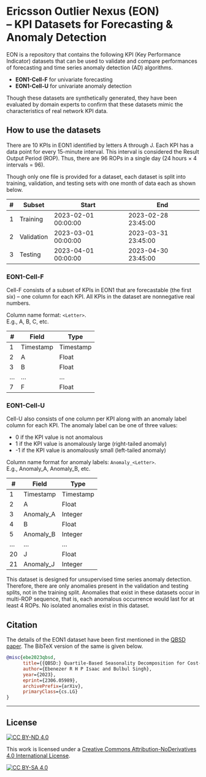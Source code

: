 # Ericsson Outlier Nexus (EON) <br> &ndash; KPI Datasets for Forecasting & Anomaly Detection

EON is a repository that contains the following KPI (Key Performance Indicator) datasets that can be used to validate and compare performances of forecasting and time series anomaly detection (AD) algorithms. 

- **EON1-Cell-F** for univariate forecasting
- **EON1-Cell-U** for univariate anomaly detection

Though these datasets are synthetically generated, they have been evaluated by domain experts to confirm that these datasets mimic the characteristics of real network KPI data.

## How to use the datasets

There are 10 KPIs in EON1 identified by letters A through J. Each KPI has a data point for every 15-minute interval. This interval is considered the Result Output Period (ROP). Thus, there are 96 ROPs in a single day (24 hours × 4 intervals = 96). 

Though only one file is provided for a dataset, each dataset is split into training, validation, and testing sets with one month of data each as shown below.

|     #    |     Subset        |     Start                  |     End                    |
|----------|-------------------|----------------------------|----------------------------|
|     1    |     Training      |     2023-02-01 00:00:00    |     2023-02-28 23:45:00    |
|     2    |     Validation    |     2023-03-01 00:00:00    |     2023-03-31 23:45:00    |
|     3    |     Testing       |     2023-04-01 00:00:00    |     2023-04-30 23:45:00    |


### EON1-Cell-F
Cell-F consists of a subset of KPIs in EON1 that are forecastable (the first six) – one column for each KPI. All KPIs in the dataset are nonnegative real numbers.

Column name format: `<Letter>`. <br>
E.g., A, B, C, etc.

|     #    |     Field        |     Type         |
|----------|------------------|------------------|
|     1    |     Timestamp    |     Timestamp    |
|     2    |     A            |     Float        |
|     3    |     B            |     Float        |
|     …    |     …            |     …            |
|     7    |     F            |     Float        |

### EON1-Cell-U

Cell-U also consists of one column per KPI along with an anomaly label column for each KPI. The anomaly label can be one of three values:

-	0 if the KPI value is not anomalous
-	1 if the KPI value is anomalously large (right-tailed anomaly)
-	-1 if the KPI value is anomalously small (left-tailed anomaly)

Column name format for anomaly labels: `Anomaly_<Letter>`. <br>
E.g., Anomaly_A, Anomaly_B, etc.

|     #     |     Field        |     Type         |
|-----------|------------------|------------------|
|     1     |     Timestamp    |     Timestamp    |
|     2     |     A            |     Float        |
|     3     |     Anomaly_A    |     Integer      |
|     4     |     B            |     Float        |
|     5     |     Anomaly_B    |     Integer      |
|     …     |     …            |     …            |
|     20    |     J            |     Float        |
|     21    |     Anomaly_J    |     Integer      |

This dataset is designed for unsupervised time series anomaly detection. Therefore, there are only anomalies present in the validation and testing splits, not in the training split. Anomalies that exist in these datasets occur in multi-ROP sequence, that is, each anomalous occurrence would last for at least 4 ROPs. No isolated anomalies exist in this dataset.


## Citation

The details of the EON1 dataset have been first mentioned in the [QBSD paper](https://doi.org/10.48550/arXiv.2306.05989). The BibTeX version of the same is given below.
 
```bibtex
@misc{ebe2023qbsd,
      title={{QBSD:} Quartile-Based Seasonality Decomposition for Cost-Effective Time Series Forecasting}, 
      author={Ebenezer R H P Isaac and Bulbul Singh},
      year={2023},
      eprint={2306.05989},
      archivePrefix={arXiv},
      primaryClass={cs.LG}
}
```
---

## License

[![CC BY-ND 4.0][cc-by-nd-shield]][cc-by-nd]

This work is licensed under a
[Creative Commons Attribution-NoDerivatives 4.0 International License][cc-by-nd].

[![CC BY-SA 4.0][cc-by-nd-image]][cc-by-nd]

[cc-by-nd]: https://creativecommons.org/licenses/by-nd/4.0/
[cc-by-nd-image]: https://licensebuttons.net/l/by-nd/4.0/88x31.png
[cc-by-nd-shield]: https://img.shields.io/badge/License-CC%20BY--ND%204.0-lightgrey.svg
